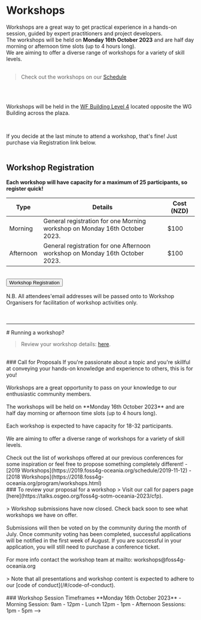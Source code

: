 # Workshops

Workshops are a great way to get practical experience in a hands-on session, guided by expert practitioners and project developers.
<br />
The workshops will be held on **Monday 16th October 2023** and are half day morning or
afternoon time slots (up to 4 hours long).
<br />
We are aiming to offer a diverse range of workshops for a variety of skill levels.
<br/><br />

> Check out the workshops on our [Schedule](https://2024.foss4g-oceania.org/#/program)

<br /><br />

Workshops will be held in the [WF Building Level 4](https://use.mazemap.com/#v=1&config=AUT&zlevel=4&center=174.765377,-36.853580&zoom=20.3&campusid=103) located opposite the WG Building across the plaza.

<br />

If you decide at the last minute to attend a workshop, that's fine! Just purchase via Registration link below.
<br /><br />

## Workshop Registration

**Each workshop will have capacity for a maximum of 25 participants, so register quick!**

| Type      | Details                                                                      | Cost (NZD) |
| --------- | ---------------------------------------------------------------------------- | ---------- |
| Morning   | General registration for one Morning workshop on Monday 16th October 2023.   | $100       |
| Afternoon | General registration for one Afternoon workshop on Monday 16th October 2023. | $100       |

<br />
<button target="https://ti.to/osgeo-oceania/foss4g-sotm-oceania-2024-workshops">
    Workshop Registration
</button>
<br /><br />
N.B. All attendees'email addresses will be passed onto to Workshop Organisers for facilitation of workshop activities only. 
<br /><br /><br />
<hr />
# Running a workshop?
<br />

> Review your workshop details: [here](https://talks.osgeo.org/foss4g-sotm-oceania-2023/cfp).

<!-->
<br />
### Call for Proposals

If you're passionate about a topic and you're skillful at conveying your hands-on knowledge and
experience to others, this is for you!
<br /><br />
Workshops are a great opportunity to pass on your knowledge to our enthusiastic community
members.
<br /><br />
The workshops will be held on **Monday 16th October 2023** and are half day morning or
afternoon time slots (up to 4 hours long).
<br /><br />
Each workshop is expected to have capacity for 18-32 participants.
<br /><br />
We are aiming to offer a diverse range of workshops for a variety of skill levels.
<br /><br />
Check out the list of workshops offered at our previous conferences for some inspiration or feel free
to propose something completely different!

- [2019 Workshops](https://2019.foss4g-oceania.org/schedule/2019-11-12)
- [2018 Workshops](https://2018.foss4g-oceania.org/program/workshops.html)

<br />
### To review your proposal for a workshop

> Visit our call for papers page [here](https://talks.osgeo.org/foss4g-sotm-oceania-2023/cfp).

<br /><br />

> Workshop submissions have now closed. Check back soon to see what workshops we have on offer.

<br /><br />
Submissions will then be voted on by the community during the month of July. Once community voting has been completed, successful applications will be notified in the first week of August. If you are successful in your application, you will still need to purchase a conference ticket.
<br /><br />
For more info contact the workshop team at mailto: workshops@foss4g-oceania.org
<br /><br />

> Note that all presentations and workshop content is expected to adhere to our [code of conduct](/#/code-of-conduct).

<br /><br />

### Workshop Session Timeframes

**Monday 16th October 2023**

- Morning Session: 9am - 12pm
- Lunch 12pm - 1pm
- Afternoon Sessions: 1pm - 5pm
  -->
